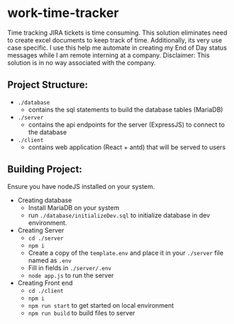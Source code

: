 # work-time-tracker
Time tracking JIRA tickets is time consuming. This solution eliminates need to create excel documents to keep track of time. Additionally, its very use case specific.
I use this help me automate in creating my End of Day status messages while I am remote interning at a company. Disclaimer: This solution is in no way associated with the company.

## Project Structure:
 - `./database` 
    - contains the sql statements to build the database tables (MariaDB)
 - `./server` 
    - contains the api endpoints for the server (ExpressJS) to connect to the database
 - `./client` 
    - contains web application (React + antd) that will be served to users

## Building Project:
Ensure you have nodeJS installed on your system.
 - Creating database
    - Install MariaDB on your system
    - run `./database/initializeDev.sql` to initialize database in dev environment.
 - Creating Server
    - `cd ./server`
    - `npm i`
    - Create a copy of the `template.env` and place it in your `./server` file named as `.env`
    - Fill in fields in `./server/.env`
    - `node app.js` to run the server
 - Creating Front end
    - `cd ./client`
    - `npm i`
    - `npm run start` to get started on local environment
    - `npm run build` to build files to server
